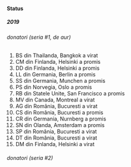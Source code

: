 #### Status

##### 2019

###### donatori (seria #1, _de aur_)

1. BS din Thailanda, Bangkok a virat
2. CM din Finlanda, Helsinki a promis
3. DD din Finlanda, Helsinki a promis
4. LL din Germania, Berlin a promis
5. SS din Germania, Munchen a promis
6. PS din Norvegia, Oslo a promis
7. RB din Statele Unite, San Francisco a promis
8. MV din Canada, Montreal a virat
9. AG din România, Bucuresti a virat
10. CS din România, Bucuresti a promis
11. CR din Germania, Nurnberg a promis
12. SN din Olanda, Amsterdam a promis
13. SP din România, Bucuresti a virat
14. DT din România, Bucuresti a virat
15. DM din Finlanda, Helsinki a virat

###### donatori (seria #2)
